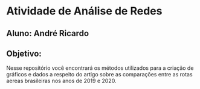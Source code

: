 # Atividade de Análise de Redes

## Aluno: André Ricardo

## Objetivo:
Nesse repositório você encontrará os métodos utilizados para a criação de gráficos e dados a respeito do artigo sobre as comparações entre as rotas aereas brasileiras nos anos de 2019 e 2020.